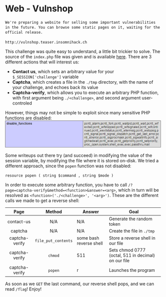 # Web - Vulnshop

```
We're preparing a website for selling some important vulnerabilities in the future. You can browse some static pages on it, waiting for the official release.

http://vulnshop.teaser.insomnihack.ch
```

This challenge was quite easy to understand, a little bit trickier to solve. The source of the `index.php` file was given and is available [here](https://github.com/YoloSw4g/writeups/blob/master/2018/Insomni'hack-Teaser-2018/web-vulnshop/resources/index.php).
There are 3 different actions that will interest us:
* **Contact us**, which sets an arbitrary value for your `$_SESSION['challenge']` variable
* **Captcha**, which creates a file in the `./tmp` directory, with the name of your challenge, and echoes back its value
* **Captcha-verify**, which allows you to execute an arbitrary PHP function, with first argument being `./<challenge>`, and second argument user-controled

However, things may not be simple to exploit since many sensitive PHP functions are disabled:
![PHPdisfun](https://raw.githubusercontent.com/YoloSw4g/writeups/master/2018/Insomni'hack-Teaser-2018/web-vulnshop/resources/phpinfo.png)

Some writeups out there try (and succeed) in modifying the value of the session variable, by modifying the file where it is stored on-disk. We tried a different approach, since the `popen` function was not disabled:
```
resource popen ( string $command , string $mode )
```

In order to execute some arbitrary function, you have to call `/?page=captcha-verify&method=<function>&answer=<arg>`, which in turn will be resolved as `<function>('./<challenge>', '<arg>')`.
These are the different calls we made to get a reverse shell:

| Page | Method | Answer | Goal |
|:----:|:------:|--------|------|
| contact-us | N/A | N/A | Generate the random token |
| captcha | N/A | N/A | Create the file in `./tmp` |
| captcha-verify | `file_put_contents` | some bash reverse shell | Store a reverse shell in our file |
| captcha-verify | `chmod` | 511 | Sets chmod 0777 (octal, 511 in decimal) on our file |
| captcha-verify | `popen` | r | Launches the program |

As soon as we `GET` the last command, our reverse shell pops, and we can read `/flag`!
Enjoy!